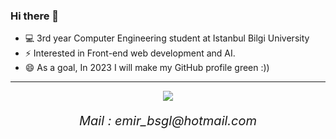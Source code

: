 ### Hi there 👋

* 💻 3rd year Computer Engineering student at Istanbul Bilgi University
* ⚡ Interested in Front-end web development and AI.
* 😄 As a goal, In 2023 I will make my GitHub profile green :))

<hr>
<p align="center">
  
  <p align="center">
  <i style="font-size:20px;> Lets contact!</i>
  </p>   
            
            
            
<p align="center">          
<a href= "https://www.linkedin.com/in/emirbaşoğul/"><img src="https://img.icons8.com/material-outlined/30/000000/linkedin.png"/></a>
                                
</p>
                                                                                                                              
                                                                                                                              
<p align="center">
  Mail : emir_bsgl@hotmail.com
</p>

</p>

<!--
**Emirbasogul/Emirbasogul** is a ✨ _special_ ✨ repository because its `README.md` (this file) appears on your GitHub profile.

